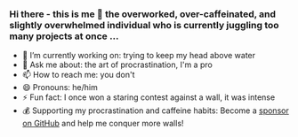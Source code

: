 ### Hi there - this is me 👋 the overworked, over-caffeinated, and slightly overwhelmed individual who is currently juggling too many projects at once ...

- 🔭 I’m currently working on: trying to keep my head above water
- 💬 Ask me about: the art of procrastination, I'm a pro
- 📫 How to reach me: you don't 
- 😄 Pronouns: he/him 
- ⚡ Fun fact: I once won a staring contest against a wall, it was intense
- 💰 Supporting my procrastination and caffeine habits: Become a [sponsor on GitHub](https://github.com/sponsors/flavioaiello) and help me conquer more walls!
